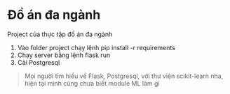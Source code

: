 # Đồ án đa ngành
Project của thực tập đồ án đa ngành
1. Vào folder project chạy lệnh pip install -r requirements
2. Chạy server bằng lệnh flask run
3. Cài Postgresql
> Mọi người tìm hiểu về Flask, Postgresql, với thư viện scikit-learn nha, hiện tại mình cũng chưa biết module ML làm gì

